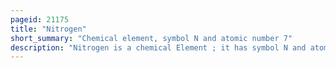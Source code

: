 ```yaml
---
pageid: 21175
title: "Nitrogen"
short_summary: "Chemical element, symbol N and atomic number 7"
description: "Nitrogen is a chemical Element ; it has symbol N and atomic Number 7. Nitrogen is a nonmetal and the lightest Member of Group 15 of the periodic Table often called the Pnictogens. It is a common Element in the Universe, estimated at Seventh in total Abundance in the Milky Way and the Solar System. Two Atoms of the Element Bond to form n2 a Colorless and odorless diatomic Gas at standard Temperature and Pressure. N2 Forms about 78 % of Earth's Atmosphere, making it the most abundant uncombined Element in Air. Because of the Volatility of nitrogen Compounds Nitrogen is relatively rare in the solid Parts of the Earth."
---
```

